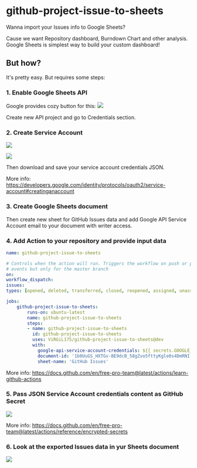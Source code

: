 # github-project-issue-to-sheets
Wanna import your Issues info to Google Sheets?

Cause we want Repository dashboard, Burndown Chart and other analysis. Google Sheets is simplest way to build your custom dashboard!

## But how?
It's pretty easy. But requires some steps:

### 1. Enable Google Sheets API

Google provides cozy button for this:
![](https://i.imgur.com/MYMe1yP.png)

Create new API project and go to Credentials section.

### 2. Create Service Account

![](https://i.imgur.com/60JAuFo.png)

![](https://i.imgur.com/Tyg7Evk.png)

Then download and save your service account credentials JSON.

More info: https://developers.google.com/identity/protocols/oauth2/service-account#creatinganaccount

### 3. Create Google Sheets document

Then create new sheet for GitHub Issues data and add Google API Service Account email to your document with writer access.

### 4. Add Action to your repository and provide input data

```yml
name: github-project-issue-to-sheets

# Controls when the action will run. Triggers the workflow on push or pull request
# events but only for the master branch
on:
workflow_dispatch:
issues:
types: [opened, deleted, transferred, closed, reopened, assigned, unassigned, labeled, unlabeled]

jobs:
    github-project-issue-to-sheets:
        runs-on: ubuntu-latest
        name: github-project-issue-to-sheets
        steps:
        - name: github-project-issue-to-sheets
          id: github-project-issue-to-sheets
          uses: ViRGiL175/github-project-issue-to-sheets@dev
          with:
            google-api-service-account-credentials: ${{ secrets.GOOGLE_SERVICE_ACCOUNT_DATA }}
            document-id: '1b0UuGS_HXTGv-BE9dcB_58gZvo5fttyKgle0s4DmRNI'
            sheet-name: 'GitHub Issues'
```

More info: https://docs.github.com/en/free-pro-team@latest/actions/learn-github-actions

### 5. Pass JSON Service Account credentials content as GitHub Secret

![](https://i.imgur.com/egWxleC.png)

More info: https://docs.github.com/en/free-pro-team@latest/actions/reference/encrypted-secrets

### 6. Look at the exported Issues data in yur Sheets document

![](https://i.imgur.com/U2t3nmo.png)
